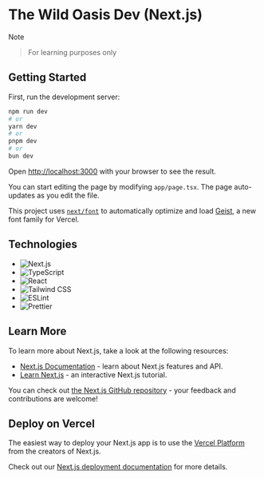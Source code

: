 # The Wild Oasis Dev (Next.js)

> [!NOTE]

> For learning purposes only

## Getting Started

First, run the development server:

```bash
npm run dev
# or
yarn dev
# or
pnpm dev
# or
bun dev
```

Open [http://localhost:3000](http://localhost:3000) with your browser to see the result.

You can start editing the page by modifying `app/page.tsx`. The page auto-updates as you edit the file.

This project uses [`next/font`](https://nextjs.org/docs/app/building-your-application/optimizing/fonts) to automatically optimize and load [Geist](https://vercel.com/font), a new font family for Vercel.

## Technologies

- ![Next.js](https://img.shields.io/badge/Next.js-%23000000?style=for-the-badge&logo=next.js&logoColor=white)
- ![TypeScript](https://img.shields.io/badge/TypeScript-%23007ACC?style=for-the-badge&logo=typescript&logoColor=white)
- ![React](https://img.shields.io/badge/React-%2320232A?style=for-the-badge&logo=react&logoColor=%2361DAFB)
- ![Tailwind CSS](https://img.shields.io/badge/Tailwind%20CSS-%2338B2AC?style=for-the-badge&logo=tailwindcss&logoColor=white)
- ![ESLint](https://img.shields.io/badge/ESLint-%234B32C3?style=for-the-badge&logo=eslint&logoColor=white)
- ![Prettier](https://img.shields.io/badge/Prettier-%23F7B93E?style=for-the-badge&logo=prettier&logoColor=black)

## Learn More

To learn more about Next.js, take a look at the following resources:

- [Next.js Documentation](https://nextjs.org/docs) - learn about Next.js features and API.
- [Learn Next.js](https://nextjs.org/learn) - an interactive Next.js tutorial.

You can check out [the Next.js GitHub repository](https://github.com/vercel/next.js) - your feedback and contributions are welcome!

## Deploy on Vercel

The easiest way to deploy your Next.js app is to use the [Vercel Platform](https://vercel.com/new?utm_medium=default-template&filter=next.js&utm_source=create-next-app&utm_campaign=create-next-app-readme) from the creators of Next.js.

Check out our [Next.js deployment documentation](https://nextjs.org/docs/app/building-your-application/deploying) for more details.
